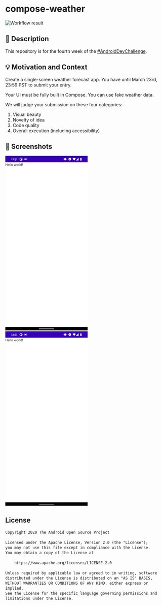 # compose-weather

<!--- Replace <OWNER> with your Github Username and <REPOSITORY> with the name of your repository. -->
<!--- You can find both of these in the url bar when you open your repository in github. -->
![Workflow result](https://github.com/<OWNER>/<REPOSITORY>/workflows/Check/badge.svg)


## :scroll: Description
This repository is for the fourth week of the [#AndroidDevChallenge](https://android-developers.googleblog.com/2021/03/android-dev-challenge-4.html).


## :bulb: Motivation and Context
Create a single-screen weather forecast app. You have until March 23rd, 23:59 PST to submit your entry.

Your UI must be fully built in Compose. You can use fake weather data.

We will judge your submission on these four categories:

1. Visual beauty
1. Novelty of idea
1. Code quality
1. Overall execution (including accessibility)


## :camera_flash: Screenshots
<!-- You can add more screenshots here if you like -->
<img src="/results/screenshot_1.png" width="260">&emsp;<img src="/results/screenshot_2.png" width="260">

## License
```
Copyright 2020 The Android Open Source Project

Licensed under the Apache License, Version 2.0 (the "License");
you may not use this file except in compliance with the License.
You may obtain a copy of the License at

    https://www.apache.org/licenses/LICENSE-2.0

Unless required by applicable law or agreed to in writing, software
distributed under the License is distributed on an "AS IS" BASIS,
WITHOUT WARRANTIES OR CONDITIONS OF ANY KIND, either express or implied.
See the License for the specific language governing permissions and
limitations under the License.
```

